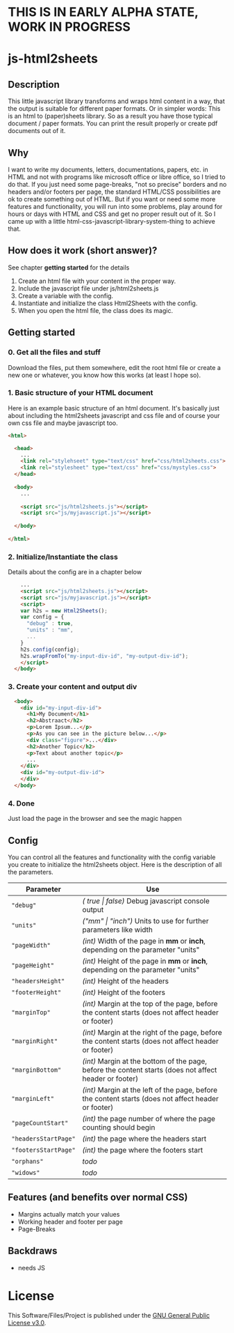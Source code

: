 # THIS IS IN EARLY ALPHA STATE, WORK IN PROGRESS

# js-html2sheets


## Description

This little javascript library transforms and wraps html content in a way, that the output is suitable for different paper formats.
Or in simpler words: This is an html to (paper)sheets library.
So as a result you have those typical document / paper formats. You can print the result properly or create pdf documents out of it.


## Why

I want to write my documents, letters, documentations, papers, etc. in HTML and not with programs like microsoft office or libre office, so I tried to do that.
If you just need some page-breaks, "not so precise" borders and no headers and/or footers per page, the standard HTML/CSS possibilities are ok to create something out of HTML.
But if you want or need some more features and functionality, you will run into some problems, play around for hours or days with  HTML and CSS and get no proper result out of it.
So I came up with a little html-css-javascript-library-system-thing to achieve that.


## How does it work (short answer)?
See chapter **getting started** for the details

1. Create an html file with your content in the proper way.
1. Include the javascript file under js/html2sheets.js
1. Create a variable with the config.
1. Instantiate and initialize the class Html2Sheets with the config.
1. When you open the html file, the class does its magic.


## Getting started

### 0. Get all the files and stuff
Download the files, put them somewhere, edit the root html file or create a new one or whatever, you know how this works (at least I hope so).

### 1. Basic structure of your HTML document
Here is an example basic structure of an html document.
It's basically just about including the html2sheets javascript and css file and of course your own css file and maybe javascript too.
```html
<html>

  <head>
    ...
    <link rel="stylehseet" type="text/css" href="css/html2sheets.css">
    <link rel="stylesheet" type="text/css" href="css/mystyles.css">
  </head>
  
  <body>
    ...
    
    <script src="js/html2sheets.js"></script>
    <script src="js/myjavascript.js"></script>
    
  </body>
  
</html>
```


### 2. Initialize/Instantiate the class
Details about the config are in a chapter below
```html
    ...
    <script src="js/html2sheets.js"></script>
    <script src="js/myjavascript.js"></script>
    <script>
    var h2s = new Html2Sheets();
    var config = {
      "debug" : true,
      "units" : "mm",
      ...
    }
    h2s.config(config);
    h2s.wrapFromTo("my-input-div-id", "my-output-div-id");
    </script>
  </body>

```


### 3. Create your content and output div
```html
  <body>
    <div id="my-input-div-id">
      <h1>My Document</h1>
      <h2>Abstraact</h2>
      <p>Lorem Ipsum...</p>
      <p>As you can see in the picture below...</p>
      <div class="figure">...</div>
      <h2>Another Topic</h2>
      <p>Text about another topic</p>
      ...
    </div>
    <div id="my-output-div-id">
    </div>
  </body>
```

### 4. Done
Just load the page in the browser and see the magic happen

## Config
You can control all the features and functionality with the config variable you create to initialize the html2sheets object.
Here is the description of all the parameters.

| Parameter | Use |
| ------ | ------ |
| <code>"debug"</code> | *( true \| false)* Debug javascript console output |
| <code>"units"</code> | *("mm" \| "inch")* Units to use for further parameters like width | 
| <code>"pageWidth"</code> | *(int)* Width of the page in **mm** or **inch**, depending on the parameter "units" | 
| <code>"pageHeight"</code> | *(int)* Height of the page in **mm** or **inch**, depending on the parameter "units" | 
| <code>"headersHeight"</code> | *(int)* Height of the headers |
| <code>"footerHeight"</code> | *(int)* Height of the footers | 
| <code>"marginTop"</code> | *(int)* Margin at the top of the page, before the content starts (does not affect header or footer) |
| <code>"marginRight"</code> | *(int)* Margin at the right of the page, before the content starts (does not affect header or footer) |
| <code>"marginBottom"</code> | *(int)* Margin at the bottom of the page, before the content starts (does not affect header or footer) |
| <code>"marginLeft"</code> | *(int)* Margin at the left of the page, before the content starts (does not affect header or footer) |
| <code>"pageCountStart"</code> | *(int)* the page number of where the page counting should begin | 
| <code>"headersStartPage"</code> | *(int)* the page where the headers start | 
| <code>"footersStartPage"</code> | *(int)* the page where the footers start | 
| <code>"orphans"</code> | *todo* |
| <code>"widows"</code> | *todo* |


## Features (and benefits over normal CSS)

* Margins actually match your values
* Working header and footer per page
* Page-Breaks

## Backdraws

* needs JS

# License

This Software/Files/Project is published under the <a href="https://www.gnu.org/licenses/gpl-3.0.html">GNU General Public License v3.0</a>.

